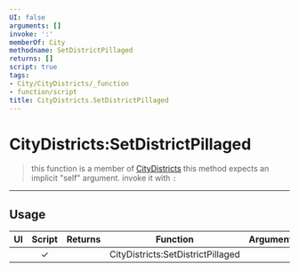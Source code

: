 ```yaml
---
UI: false
arguments: []
invoke: ':'
memberOf: City
methodname: SetDistrictPillaged
returns: []
script: true
tags:
- City/CityDistricts/_function
- function/script
title: CityDistricts.SetDistrictPillaged
---
```

# CityDistricts:SetDistrictPillaged
> this function is a member of [CityDistricts](civ-6/lua/CityDistricts.md)
> this method expects an implicit "self" argument. invoke it with `:`
-----
## Usage
|  UI | Script | Returns | Function | Arguments |
|:---:|:------:|-------:|:--------:|:---------|
| |✓||CityDistricts:SetDistrictPillaged||

